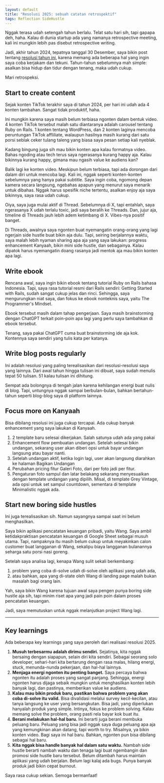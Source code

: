 ```yaml
---
layout: default
title: "Resolusi 2025: sebuah catatan retrospektif"
tags: Reflection SideHustle
---
```


Nggak terasa udah setengah tahun berlalu. Telat satu hari sih, tapi gapapa deh, haha. Kalau di dunia startup ada yang namanya retrospective meeting, kali ini mungkin lebih pas disebut retrospective writing.

Jadi, akhir tahun 2024, tepatnya tanggal 30 Desember, saya bikin post tentang [resolusi tahun ini](/my-2025-resolutions), karena memang ada beberapa hal yang ingin saya coba kerjakam dan tekuni. Tahun-tahun sebelumnya mah simple: asalkan bisa hidup dan tidur dengan tenang, maka udah cukup.

Mari retrospeksi.

## Start to create content

Sejak konten TikTok terakhir saya di tahun 2024, per hari ini udah ada 4 konten tambahan. Sangat tidak produktif, haha.

Ini mungkin karena saya masih belum terbiasa ngonten dalam bentuk video. 4 konten TikTok tersebut malah satu diantaranya adalah carousel tentang Ruby on Rails. 1 konten tentang WordPress, dan 2 konten laginya mencoba peruntungan TikTok affliliate, walaupun hasilnya masih kurang dari satu porsi seblak ceker tulang taleng yang biasa saya pesan setiap kali nyeblak.

Kadang bingung juga sih mau bikin konten apa kalau formatnya video. Bahas ngoding atau tech terus saya ngerasanya kurang happy aja. Kalau bikinnya kurang happy, gimana mau ngasih value ke audiens kan?

Balik lagi ke konten video. Meskipun belum terbiasa, tapi ada dorongan dari dalam diri untuk mencoba lagi. Kali ini, nggak seperti konten-konten sebelumnya yang hanya pakai subtitle. Saya ingin coba, ngomong depan kamera secara langsung, ngebahas apapun yang menurut saya menarik untuk dibahas. Nggak harus spesifik niche tertentu, asalkan enjoy aja saya bikinnya, saya rasa udah cukup.

Oiya, saya juga mulai aktif di Thread. Sebelumnya di X, tapi entahlah, saya ngerasanya X udah terlalu toxic, jadi saya beralih ke Threads. Dan, jujur aja, timeline di Threads jauh lebih adem ketimbang di X. Vibes-nya positif banget.

Di Threads, awalnya saya ngonten buat nyemangatin orang-orang yang lagi ngerjain side hustle buat bikin aja dulu. Tapi, seiring berjalannya waktu, saya malah lebih nyaman sharing apa aja yang saya lakukan: progress enhancement Kanyaah, bikin mini side hustle, dan sebagainya. Kalau dipatok harus nyemangatin doang rasanya jadi mentok aja mau bikin konten apa lagi.

## Write ebook

Rencana awal, saya ingin bikin ebook tentang tutorial Ruby on Rails bahasa Indonesia. Tapi, saya rasa tutorial resmi dari Rails sendiri: Getting Started with Rails, sudah sangat cukup jelas dan rinci. Sehingga, saya mengurungkan niat saya, dan fokus ke ebook nonteknis saya, yaitu The Programmer's Mindset.

Ebook tersebut masih dalam tahap pengerjaan. Saya masih brainstorming dengan ChatGPT terkait poin-poin apa lagi yang perlu saya tambahkan di ebook tersebut.

Tenang, saya pakai ChatGPT cuma buat brainstorming ide aja kok. Kontennya saya sendiri yang tulis kata per katanya.

## Write blog posts regularly

Ini adalah resolusi yang paling terealisasikan dari resolusi-resolusi saya yang lainnya. Dari awal tahun hingga tulisan ini dibuat, saya sudah menulis tepat 50 tulisan. 51 kalau tulisan ini dihitung.

Sempat ada bolongnya di tengah jalan karena kehilangan energi buat nulis di blog. Tapi, untungnya nggak sampai berbulan-bulan, bahkan bertahun-tahun seperti blog-blog saya di platform lainnya.

## Focus more on Kanyaah

Bisa dibilang resolusi ini juga cukup tercapai. Ada cukup banyak enhancement yang saya lakukan di Kanyaah.

1. 2 template baru selesai dikerjakan. Salah satunya udah ada yang pakai
2. Enhancement flow pembuatan undangan. Setelah selesai bikin undangan, sekarang user akan diberi opsi untuk bayar undangan langsung atau bayar nanti.
3. Setelah undangan aktif, ketika login lagi, user akan langsung diarahkan ke halaman Bagikan Undangan
4. Perubahan pricing fitur Galeri Foto, dari per foto jadi per fitur.
5. Pengaturan foto sampul dan latar belakang sekarang menyesuaikan dengan template undangan yang dipilih. Misal, di template Grey Vintage, ada opsi untuk set sampul countdown, sementara di template Minimalistic nggak ada.

## Start new boring side hustles

Ini juga terealisasikan sih. Namun sayangnya sampai saat ini belum menghasilkan.

Saya bikin aplikasi pencatatan keuangan pribadi, yaitu Wang. Saya ambil ketidakpraktisan pencatatan keuangan di Google Sheet sebagai musuh utama. Tapi, nampaknya itu masih belum cukup untuk meyakinkan calon customer buat langganan di Wang, sekalipu  biaya langganan bulanannya seharga satu porsi nasi goreng.

Setelah saya analisa lagi, kenapa Wang sulit sekali berkembang:

1. problem yang coba di-solve udah di-solve oleh aplikasi yang udah ada,
2. atau bahkan, apa yang di-state oleh Wang di landing page malah bukan masalah bagi orang lain.

Yah, saya bikin Wang karena tujuan awal saya pengen punya boring side hustle aja sih, tapi minim riset apa yang jadi pain poin dalam proses pencatatan keuangan.

Jadi, saya memutuskan untuk nggak melanjutkan project Wang lagi.

***

## Key learnings

Ada beberapa key learnings yang saya peroleh dari realisasi resolusi 2025.
1. **Musuh terbesarmu adalah dirimu sendiri.** Sejatinya, kita nggak bersaing dengan siapapun, selain diri kita sendiri. Sebagai seorang solo developer, sehari-hari kita bertarung dengan rasa malas, hilang energi, stuck, menunda-nunda pekerjaan, dan hal-hal lainnya.
2. **Menjaga energi ngonten itu penting banget.** Saya percaya bahwa ngonten itu adalah proses yang sangat panjang. Sehingga, energi ngonten harus dijaga sebaik mungkin untuk menghasilkan konten lebih banyak lagi, dan pastinya, memberikan value ke audiens.
3. **Kalau mau bikin produk baru, pastikan bahwa problem yang akan coba di-solve itu valid.** Bisa divalidasi melalui survey kecil-kecilan, atau tanya langsung ke user yang bersangkutan. Bisa jadi, yang diperlukan hanyalah produk yang simple. Intinya, fokus ke problem solving. Kalau memang solve the problem, orang pasti rela bayar kok buat itu.
4. **Berani melakukan hal-hal baru.** Ini berarti juga berani membuka peluang baru. Peluang yang bisa jadi nggak saya duga peluang apa aja yang kemungkinan akan datang, tapi worth to try. Misalnya, ya bikin konten video. Bagi saya ini hal baru. Bahkan, ngonten pun bisa dibilang sebagai hal baru.
5. **Kita nggak bisa handle banyak hal dalam satu waktu.** Nambah side hustle berarti nambah waktu dan tenaga lagi buat ngembangin dan promosi side hustle baru tersebut. Belum ditambah harus maintain aplikasi yang udah berjalan. Belum lagi kalaj ada bugs. Punya banyak produk jadi bikin cepat burnout.

Saya rasa cukup sekian. Semoga bermanfaat!